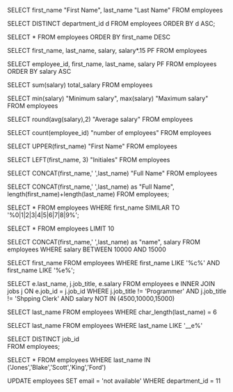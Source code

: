 <!-- Ex1 -->

SELECT first_name "First Name", last_name  "Last Name" 
FROM employees

SELECT
   DISTINCT department_id d
FROM
   employees
ORDER BY d ASC;

SELECT * FROM employees 
ORDER BY first_name DESC

SELECT first_name, last_name, salary, salary*.15 PF
FROM employees


SELECT employee_id, first_name, last_name, salary PF 
FROM employees
ORDER BY salary ASC

SELECT sum(salary) total_salary 
FROM employees


SELECT min(salary) "Minimum salary", max(salary) "Maximum salary"
FROM employees

SELECT round(avg(salary),2) "Average salary"
FROM employees

SELECT count(employee_id) "number of employees"
FROM employees

SELECT UPPER(first_name) "First Name"
FROM employees

SELECT LEFT(first_name, 3) "Initiales"
FROM employees

SELECT CONCAT(first_name,' ',last_name) "Full Name"
FROM employees

SELECT CONCAT(first_name,' ',last_name) as "Full Name", length(first_name)+length(last_name)
FROM employees;

SELECT * 
FROM employees 
WHERE  first_name 
SIMILAR TO   '%0|1|2|3|4|5|6|7|8|9%';

SELECT *
FROM employees
LIMIT 10

<!-- Ex2 -->

SELECT CONCAT(first_name,' ',last_name) as "name", salary
FROM employees 
WHERE  salary BETWEEN 10000 AND 15000


SELECT first_name
FROM employees
WHERE first_name LIKE '%c%'
AND first_name LIKE '%e%';

SELECT e.last_name, j.job_title, e.salary
FROM employees e INNER JOIN jobs j
	ON e.job_id = j.job_id
WHERE j.job_title != 'Programmer' AND j.job_title != 'Shpping Clerk'
	AND salary NOT IN (4500,10000,15000)

SELECT last_name
FROM employees
WHERE char_length(last_name) = 6

SELECT last_name
FROM employees
WHERE last_name LIKE '__e%'


SELECT DISTINCT job_id  
FROM employees;

SELECT *
FROM employees
WHERE last_name IN ('Jones','Blake','Scott','King','Ford')

<!-- Ex3 -->

UPDATE employees
SET email = 'not available'
WHERE department_id = 11



